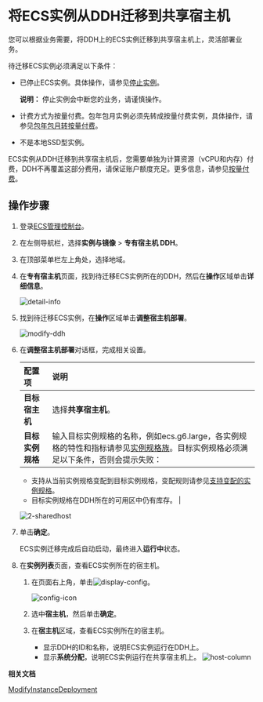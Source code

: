 # 将ECS实例从DDH迁移到共享宿主机

您可以根据业务需要，将DDH上的ECS实例迁移到共享宿主机上，灵活部署业务。

待迁移ECS实例必须满足以下条件：

-   已停止ECS实例。具体操作，请参见[停止实例](/intl.zh-CN/实例/管理实例/停止实例.md)。

    **说明：** 停止实例会中断您的业务，请谨慎操作。

-   计费方式为按量付费。包年包月实例必须先转成按量付费实例，具体操作，请参见[包年包月转按量付费](/intl.zh-CN/产品计费/转换计费方式/包年包月转按量付费.md)。
-   不是本地SSD型实例。

ECS实例从DDH迁移到共享宿主机后，您需要单独为计算资源（vCPU和内存）付费，DDH不再覆盖这部分费用，请保证账户额度充足。更多信息，请参见[按量付费](/intl.zh-CN/产品计费/计费方式/按量付费.md)。

## 操作步骤

1.  登录[ECS管理控制台](https://ecs.console.aliyun.com)。

2.  在左侧导航栏，选择**实例与镜像** \> **专有宿主机 DDH**。

3.  在顶部菜单栏左上角处，选择地域。

4.  在**专有宿主机**页面，找到待迁移ECS实例所在的DDH，然后在**操作**区域单击**详细信息**。

    ![detail-info](https://static-aliyun-doc.oss-accelerate.aliyuncs.com/assets/img/zh-CN/9313718061/p201811.png)

5.  找到待迁移ECS实例，在**操作**区域单击**调整宿主机部署**。

    ![modify-ddh](https://static-aliyun-doc.oss-accelerate.aliyuncs.com/assets/img/zh-CN/9313718061/p201812.png)

6.  在**调整宿主机部署**对话框，完成相关设置。

    |配置项|说明|
    |:--|:-|
    |**目标宿主机**|选择**共享宿主机**。|
    |**目标实例规格**|输入目标实例规格的名称，例如ecs.g6.large，各实例规格的特性和指标请参见[实例规格族](/intl.zh-CN/实例/实例规格族.md)。目标实例规格必须满足以下条件，否则会提示失败：

    -   支持从当前实例规格变配到目标实例规格，变配规则请参见[支持变配的实例规格](/intl.zh-CN/实例/升降配实例/支持变配的实例规格.md)。
    -   目标实例规格在DDH所在的可用区中仍有库存。 |

    ![2-sharedhost](https://static-aliyun-doc.oss-accelerate.aliyuncs.com/assets/img/zh-CN/9555718061/p201840.png)

7.  单击**确定**。

    ECS实例迁移完成后自动启动，最终进入**运行中**状态。

8.  在**实例列表**页面，查看ECS实例所在的宿主机。

    1.  在页面右上角，单击![display-config](https://static-aliyun-doc.oss-accelerate.aliyuncs.com/assets/img/zh-CN/6634341061/p171315.png)。

        ![config-icon](https://static-aliyun-doc.oss-accelerate.aliyuncs.com/assets/img/zh-CN/2444718061/p201815.png)

    2.  选中**宿主机**，然后单击**确定**。

    3.  在**宿主机**区域，查看ECS实例所在的宿主机。

        -   显示DDH的ID和名称，说明ECS实例运行在DDH上。
        -   显示**系统分配**，说明ECS实例运行在共享宿主机上。
        ![host-column](https://static-aliyun-doc.oss-accelerate.aliyuncs.com/assets/img/zh-CN/2444718061/p201816.png)


**相关文档**  


[ModifyInstanceDeployment](/intl.zh-CN/API参考/专有宿主机/ModifyInstanceDeployment.md)

